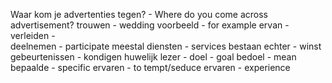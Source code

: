 Waar kom je advertenties tegen? - Where do you come across advertisement?
trouwen - wedding
voorbeeld - for example
ervan - 
verleiden -  
deelnemen - participate
meestal
diensten - services
bestaan 
echter - 
winst
gebeurtenissen - 
kondigen 
huwelijk
lezer - 
doel - goal
bedoel - mean
bepaalde - specific
ervaren - to tempt/seduce
ervaren - experience